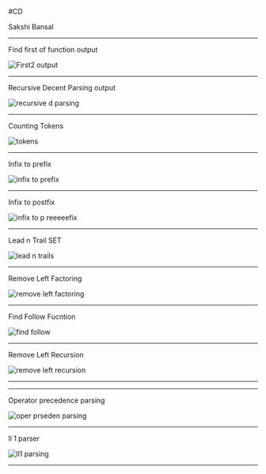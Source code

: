 #CD

Sakshi Bansal

**************************************************************************************************************************************************
Find first of function output

![First2 output](https://user-images.githubusercontent.com/69623096/95316177-1afdb400-08b1-11eb-8f8b-57f3c7e85cc0.png)

**************************************************************************************************************************************************

Recursive Decent Parsing output

![recursive d parsing](https://user-images.githubusercontent.com/69623096/95318944-dd028f00-08b4-11eb-92dd-4a536da47e85.PNG)


**************************************************************************************************************************************************
Counting Tokens

![tokens](https://user-images.githubusercontent.com/69623096/95319974-636ba080-08b6-11eb-8fb7-5d5e195345b6.PNG)

**************************************************************************************************************************************************

Infix to prefix

![infix to prefix](https://user-images.githubusercontent.com/69623096/95320782-9e220880-08b7-11eb-9ada-ecbbdf128565.png)

**************************************************************************************************************************************************

Infix to postfix

![infix to p reeeeefix](https://user-images.githubusercontent.com/69623096/95320898-d32e5b00-08b7-11eb-8391-18e74a743c29.png)

**************************************************************************************************************************************************

Lead n Trail SET 

![lead n trails](https://user-images.githubusercontent.com/69623096/95322942-f4447b00-08ba-11eb-91b7-83fd43a3333e.PNG)

**************************************************************************************************************************************************

Remove Left Factoring

![remove left factoring](https://user-images.githubusercontent.com/69623096/95323603-14286e80-08bc-11eb-8e3d-8d94782455ff.png)


**************************************************************************************************************************************************
Find Follow Fucntion

![find follow](https://user-images.githubusercontent.com/69623096/95324299-2656dc80-08bd-11eb-95ed-28c24af4d21c.png)

**************************************************************************************************************************************************

Remove Left Recursion


![remove left recursion](https://user-images.githubusercontent.com/69623096/95324840-f4924580-08bd-11eb-9642-7414b3bf2919.PNG)

**************************************************************************************************************************************************
**************************************************
Operator precedence parsing

![oper  prseden  parsing](https://user-images.githubusercontent.com/69623096/95972167-beaa0f80-0e2f-11eb-8695-1bd5a8044dfb.PNG)


****************************************************************************************************************************

ll 1 parser


![ll1 parsing](https://user-images.githubusercontent.com/69623096/96719538-21b71b80-13c7-11eb-9981-1281c4cb9997.png)

**************************************************************************************************************************
